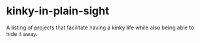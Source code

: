 # kinky-in-plain-sight
A listing of projects that facilitate having a kinky life while also being able to hide it away.
